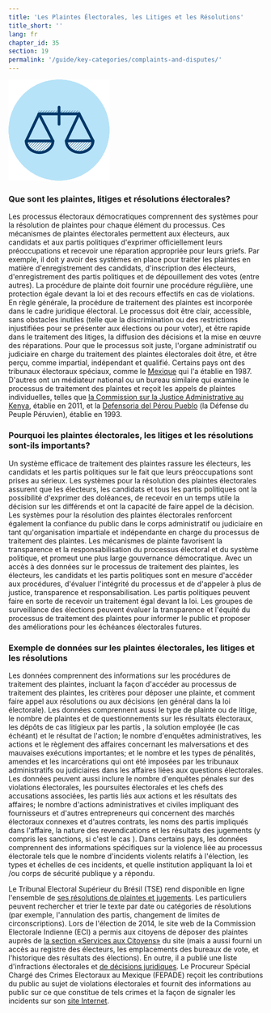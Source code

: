 ```yaml
---
title: 'Les Plaintes Électorales, les Litiges et les Résolutions'
title_short: ''
lang: fr
chapter_id: 35
section: 19
permalink: '/guide/key-categories/complaints-and-disputes/'
---
```


![Les plaintes électorales, les litiges et les résolutions](/assets/images/inventory/categories/electoral-complaints-and-disputes.png)

### Que sont les plaintes, litiges et résolutions électorales?

Les processus électoraux démocratiques comprennent des systèmes pour la résolution de plaintes pour chaque élément du processus. Ces mécanismes de plaintes électorales permettent aux électeurs, aux candidats et aux partis politiques d'exprimer officiellement leurs préoccupations et recevoir une réparation appropriée pour leurs griefs. Par exemple, il doit y avoir des systèmes en place pour traiter les plaintes en matière d'enregistrement des candidats, d'inscription des électeurs, d'enregistrement des partis politiques et de dépouillement des votes (entre autres). La procédure de plainte doit fournir une procédure régulière, une protection égale devant la loi et des recours effectifs en cas de violations. En règle générale, la procédure de traitement des plaintes est incorporée dans le cadre juridique électoral. Le processus doit être clair, accessible, sans obstacles inutiles (telle que la discrimination ou des restrictions injustifiées pour se présenter aux élections ou pour voter), et être rapide dans le traitement des litiges, la diffusion des décisions et la mise en œuvre des réparations. Pour que le processus soit juste, l'organe administratif ou judiciaire en charge du traitement des plaintes électorales doit être, et être perçu, comme impartial, indépendant et qualifié. Certains pays ont des tribunaux électoraux spéciaux, comme le [Mexique](http://portal.te.gob.mx/en/contenido/about-us) qui l'a établie en 1987. D'autres ont un médiateur national ou un bureau similaire qui examine le processus de traitement des plaintes et reçoit les appels de plaintes individuelles, telles que [la Commission sur la Justice Administrative au Kenya](http://www.eci-citizenservicesforofficers.nic.in/cservices/default.aspx), établie en 2011, et la [Defensoria del Pérou Pueblo](http://www.defensoria.gob.pe/) (la Défense du Peuple Péruvien), établie en 1993.

### Pourquoi les plaintes électorales, les litiges et les résolutions sont-ils importants?

Un système efficace de traitement des plaintes rassure les électeurs, les candidats et les partis politiques sur le fait que leurs préoccupations sont prises au sérieux. Les systèmes pour la résolution des plaintes électorales assurent que les électeurs, les candidats et tous les partis politiques ont la possibilité d'exprimer des doléances, de recevoir en un temps utile la décision sur les différends et ont la capacité de faire appel de la décision. Les systèmes pour la résolution des plaintes électorales renforcent également la confiance du public dans le corps administratif ou judiciaire en tant qu'organisation impartiale et indépendante en charge du processus de traitement des plaintes. Les mécanismes de plainte favorisent la transparence et la responsabilisation du processus électoral et du système politique, et promeut une plus large gouvernance démocratique. Avec un accès à des données sur le processus de traitement des plaintes, les électeurs, les candidats et les partis politiques sont en mesure d'accéder aux procédures, d'évaluer l'intégrité du processus et de d'appeler à plus de justice, transparence et responsabilisation. Les partis politiques peuvent faire en sorte de recevoir un traitement égal devant la loi. Les groupes de surveillance des élections peuvent évaluer la transparence et l'équité du processus de traitement des plaintes pour informer le public et proposer des améliorations pour les échéances électorales futures.

### Exemple de données sur les plaintes électorales, les litiges et les résolutions

Les données comprennent des informations sur les procédures de traitement des plaintes, incluant la façon d'accéder au processus de traitement des plaintes, les critères pour déposer une plainte, et comment faire appel aux résolutions ou aux décisions (en général dans la loi électorale). Les données comprennent aussi le type de plainte ou de litige, le nombre de plaintes et de questionnements sur les résultats électoraux, les dépôts de cas litigieux par les partis , la solution employée (le cas échéant) et le résultat de l'action; le nombre d'enquêtes administratives, les actions et le règlement des affaires concernant les malversations et des mauvaises exécutions importantes; et le nombre et les types de pénalités, amendes et les incarcérations qui ont été imposées par les tribunaux administratifs ou judiciaires dans les affaires liées aux questions électorales. Les données peuvent aussi inclure le nombre d'enquêtes pénales sur des violations électorales, les poursuites électorales et les chefs des accusations associées, les partis liés aux actions et les résultats des affaires; le nombre d'actions administratives et civiles impliquant des fournisseurs et d'autres entrepreneurs qui concernent des marchés électoraux connexes et d'autres contrats, les noms des partis impliqués dans l'affaire, la nature des revendications et les résultats des jugements (y compris les sanctions, si c'est le cas ). Dans certains pays, les données comprennent des informations spécifiques sur la violence liée au processus électorale tels que le nombre d'incidents violents relatifs à l'élection, les types et échelles de ces incidents, et quelle institution appliquant la loi et /ou corps de sécurité publique y a répondu.

Le Tribunal Electoral Supérieur du Brésil (TSE) rend disponible en ligne l'ensemble de [ses résolutions de plaintes et jugements](http://www.tse.jus.br/jurisprudencia/inteiro-teor). Les particuliers peuvent rechercher et trier le texte par date ou catégories de résolutions (par exemple, l'annulation des partis, changement de limites de circonscriptions). Lors de l'élection de 2014, le site web de la Commission Electorale Indienne (ECI) a permis aux citoyens de déposer des plaintes auprès de [la section «Services aux Citoyens»](http://www.eci-citizenservicesforofficers.nic.in/cservices/default.aspx) du site (mais a aussi fourni un accès au registre des électeurs, les emplacements des bureaux de vote, et l'historique des résultats des élections). En outre, il a publié une liste d'infractions électorales et [de décisions juridiques](http://eci.nic.in/eci_main1/opiniontendered.aspx). Le Procureur Spécial Chargé des Crimes Electoraux au Mexique (FEPADE) reçoit les contributions du public au sujet de violations électorales et fournit des informations au public sur ce que constitue de tels crimes et la façon de signaler les incidents sur son [site Internet](http://www.pgr.gob.mx/fepade/).
